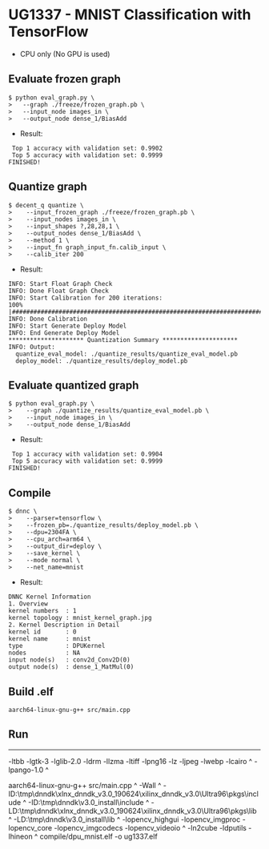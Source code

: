 # UG1337 - MNIST Classification with TensorFlow

- CPU only (No GPU is used)

## Evaluate frozen graph

```shell-session
$ python eval_graph.py \
>   --graph ./freeze/frozen_graph.pb \
>   --input_node images_in \
>   --output_node dense_1/BiasAdd
```

- Result:

```shell-session
 Top 1 accuracy with validation set: 0.9902
 Top 5 accuracy with validation set: 0.9999
FINISHED!
```

## Quantize graph

```shell-session
$ decent_q quantize \
>    --input_frozen_graph ./freeze/frozen_graph.pb \
>    --input_nodes images_in \
>    --input_shapes ?,28,28,1 \
>    --output_nodes dense_1/BiasAdd \
>    --method 1 \
>    --input_fn graph_input_fn.calib_input \
>    --calib_iter 200
```

- Result:

```shell-session
INFO: Start Float Graph Check
INFO: Done Float Graph Check
INFO: Start Calibration for 200 iterations:
100% |########################################################################################################|
INFO: Done Calibration
INFO: Start Generate Deploy Model
INFO: End Generate Deploy Model
********************* Quantization Summary *********************
INFO: Output:
  quantize_eval_model: ./quantize_results/quantize_eval_model.pb
  deploy_model: ./quantize_results/deploy_model.pb
```

## Evaluate quantized graph

```shell-session
$ python eval_graph.py \
>    --graph ./quantize_results/quantize_eval_model.pb \
>    --input_node images_in \
>    --output_node dense_1/BiasAdd
```

- Result:

```shell-session
 Top 1 accuracy with validation set: 0.9904
 Top 5 accuracy with validation set: 0.9999
FINISHED!
```

## Compile

```shell-session
$ dnnc \
>    --parser=tensorflow \
>    --frozen_pb=./quantize_results/deploy_model.pb \
>    --dpu=2304FA \
>    --cpu_arch=arm64 \
>    --output_dir=deploy \
>    --save_kernel \
>    --mode normal \
>    --net_name=mnist
```

- Result:

```shell-session
DNNC Kernel Information
1. Overview
kernel numbers  : 1
kernel topology : mnist_kernel_graph.jpg
2. Kernel Description in Detail
kernel id       : 0
kernel name     : mnist
type            : DPUKernel
nodes           : NA
input node(s)   : conv2d_Conv2D(0) 
output node(s)  : dense_1_MatMul(0) 
```

## Build .elf

```shell-session
aarch64-linux-gnu-g++ src/main.cpp
```

## Run


-------------------
-ltbb -lgtk-3 -lglib-2.0 -ldrm -llzma -ltiff -lpng16 -lz -ljpeg -lwebp -lcairo ^
-lpango-1.0 ^

aarch64-linux-gnu-g++ src/main.cpp ^
-Wall ^
-ID:\tmp\dnndk\xlnx_dnndk_v3.0_190624\xilinx_dnndk_v3.0\Ultra96\pkgs\include ^
-ID:\tmp\dnndk\v3.0\_install\include ^
-LD:\tmp\dnndk\xlnx_dnndk_v3.0_190624\xilinx_dnndk_v3.0\Ultra96\pkgs\lib ^
-LD:\tmp\dnndk\v3.0\_install\lib ^
-lopencv_highgui -lopencv_imgproc -lopencv_core -lopencv_imgcodecs -lopencv_videoio ^
-ln2cube -ldputils -lhineon ^
compile/dpu_mnist.elf -o ug1337.elf
